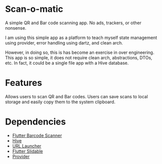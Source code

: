 # Scan-o-matic 

A simple QR and Bar code scanning app. No ads, trackers, or other nonsense.

I am using this simple app as a platform to teach myself state management using provider, error handling using dartz, and clean arch.

However, in doing so, this is has become an exercise in over engineering. This app is 
so simple, it does not require clean arch, abstractions, DTOs, etc. In fact, it could be a single 
file app with a Hive database.

# Features

Allows users to scan QR and Bar codes. Users can save scans to local storage and easily copy 
them to the system clipboard.

# Dependencies 

* [Flutter Barcode Scanner](https://pub.dev/packages/flutter_barcode_scanner)
* [Hive](https://pub.dev/packages/hive)
* [URL Launcher](https://pub.dev/packages/url_launcher)
* [Flutter Slidable](https://pub.dev/packages/flutter_slidable)
* [Provider](https://pub.dev/packages/provider)